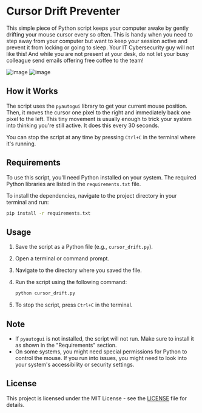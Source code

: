 # Cursor Drift Preventer
This simple piece of Python script keeps your computer awake by gently drifting your mouse cursor every so often.
This is handy when you need to step away from your computer but want to keep your session active and prevent it from locking or going to sleep.
Your IT Cybersecurity guy will not like this!
And while you are not present at your desk, do not let your busy colleague send emails offering free coffee to the team!

![image](https://github.com/user-attachments/assets/0b8dd407-c370-40b0-a320-d3a6cf7a1102)
![image](https://github.com/user-attachments/assets/d2361e96-565f-4f2e-aa28-ba2033b11bae)

## How it Works

The script uses the `pyautogui` library to get your current mouse position. Then, it moves the cursor one pixel to the right and immediately back one pixel to the left. This tiny movement is usually enough to trick your system into thinking you're still active. It does this every 30 seconds.

You can stop the script at any time by pressing `Ctrl+C` in the terminal where it's running.

## Requirements

To use this script, you'll need Python installed on your system. The required Python libraries are listed in the `requirements.txt` file.

To install the dependencies, navigate to the project directory in your terminal and run:

```bash
pip install -r requirements.txt
```

## Usage

1.  Save the script as a Python file (e.g., `cursor_drift.py`).
2.  Open a terminal or command prompt.
3.  Navigate to the directory where you saved the file.
4.  Run the script using the following command:

    ```bash
    python cursor_drift.py
    ```

5.  To stop the script, press `Ctrl+C` in the terminal.

## Note

- If `pyautogui` is not installed, the script will not run. Make sure to install it as shown in the "Requirements" section.
- On some systems, you might need special permissions for Python to control the mouse. If you run into issues, you might need to look into your system's accessibility or security settings.

## License

This project is licensed under the MIT License - see the [LICENSE](LICENSE) file for details.
